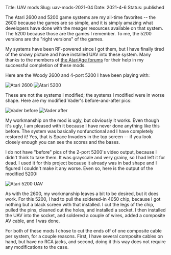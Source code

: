Title: UAV mods
Slug: uav-mods-2021-04
Date: 2021-4-6
Status: published

The Atari 2600 and 5200 game systems are my all-time favorites -- the 2600 because
the games are so simple, and it is simply amazing what developers have done with
the meager resources available on that system.  The 5200 because those are the games
I remember.  To me, the 5200 versions are the "right versions" of the games.

My systems have been RF-powered since I got them, but I have finally tired of the
snowy picture and have installed UAV into these system.  Many thanks to the members
of [the AtariAge forums](https://atariage.com/forums/) for their help in my successful
completion of these mods.

Here are the Woody 2600 and 4-port 5200 I have been playing with:

![Atari 2600](/images/atari-2600-rf.jpg)
![Atari 5200](/images/atari-5200-rf.jpg)

These are not the systems I modified; the systems I modified were in worse shape.
Here are my modified Vader's before-and-after pics:

![Vader before](/images/vader-before.jpg)
![Vader after](/images/vader-after.jpg)

My workmanship on the mod is ugly, but obviously it works.  Even though it's ugly, I am
pleased with it because I have never done anything like this before.  The system
was basically nonfunctional and I have completely restored it! Yes, that is Space Invaders
in the top screen -- if you look closely enough you can see the scores and the bases.

I do not have "before" pics of the 2-port 5200's video output, because I didn't think
to take them.  It was grayscale and very grainy, so I had left it for dead.  I used
it for this project because it already was in bad shape and I figured I couldn't
make it any worse.  Even so, here is the output of the modified 5200:

![Atari 5200 UAV](/images/atari-5200-uav.jpg)

As with the 2600, my workmanship leaves a bit to be desired, but it does work.
For this 5200, I had to pull the soldered-in 4050 chip, because I got nothing but
a black screen with that installed.  I cut the legs of the chip, pulled the pins,
cleaned out the holes, and installed a socket.  I then installed the UAV into the socket,
and soldered a couple of wires, added a composite AV cable, and I was done.

For both of these mods I chose to cut the ends off of one composite cable per system, for a couple reasons.
First, I have several composite cables on hand, but have no RCA jacks, and second, doing it this way does not require
any modifications to the case.
